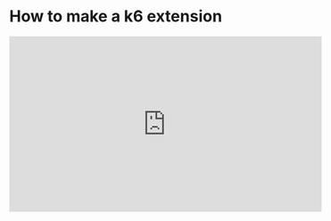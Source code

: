 # How to make a k6 extension

<iframe width="560" height="315" src="https://www.youtube.com/embed/I-NtzkxdzyA" title="YouTube video player" frameborder="0" allow="accelerometer; autoplay; clipboard-write; encrypted-media; gyroscope; picture-in-picture" allowfullscreen></iframe>

